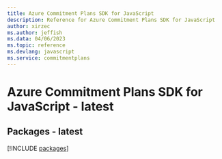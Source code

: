 ```yaml
---
title: Azure Commitment Plans SDK for JavaScript
description: Reference for Azure Commitment Plans SDK for JavaScript
author: xirzec
ms.author: jeffish
ms.data: 04/06/2023
ms.topic: reference
ms.devlang: javascript
ms.service: commitmentplans
---
```

# Azure Commitment Plans SDK for JavaScript - latest
## Packages - latest
[!INCLUDE [packages](commitment-plans-index.md)]